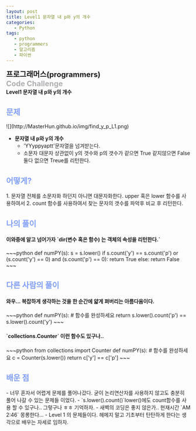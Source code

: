 ```yaml
---
layout: post
title: Level1 문자열 내 p와 y의 개수
categories:
   - Python
tags:
   - python
   - programmers
   - 알고리즘
   - 파이썬
---
```

<b style="font-size:20px" url="https://programmers.co.kr">프로그래머스(programmers)</b><br>
<b style="font-size:20px; color:#71717991;">Code Challenge </b><br>
<b>Level1 문자열 내 p와 y의 개수</b>

<h2 style="color:#819FF7">문제</h2>
![](http://MasterHun.github.io/img/find_y_p_L1.png)

- <b>문자열 내 p와 y의 개수</b>
    - 'YYyppyaptt'문자열을 넘겨받는다.
    - 소문자 대문자 상관없이 y의 갯수와 p의 갯수가 같으면 True 같지않으면 False 둘다 없으면 Treue를 리턴한다.


<h2 style="color:#819FF7">어떻게?</h2>
1. 문자열 전체를 소문자화 하던지 아니면 대문자화한다. upper 혹은 lower 함수를 사용하여서
2. count 함수를 사용하여서 찾는 문자의 갯수를 파악후 비교 후 리턴한다.
<br>

<h2 style="color:#819FF7">나의 풀이</h2>

<h4> 이와중에 알고 넘어가자 `dir(변수 혹은 함수) 는 객체의 속성을 리턴한다.`</h4>
~~~python
def numPY(s):
    s = s.lower()
    if s.count('y') == s.count('p') or (s.count('y') == 0) and (s.count('p') == 0):
        return True
    else:
        return False
~~~
<br>

<h2 style="color:#819FF7">다른 사람의 풀이</h2>
<h4>와우... 복잡하게 생각하는 것을 한 순간에 얇게 펴버리는 아름다움이다.</h4>
~~~python
def numPY(s):
    # 함수를 완성하세요
    return s.lower().count('p') == s.lower().count('y')
~~~
<h4>`collections.Counter` 이런 함수도 있구나..</h4>
~~~python
from collections import Counter
def numPY(s):
    # 함수를 완성하세요
    c = Counter(s.lower())
    return c['y'] == c['p'] 
~~~
<br>

<h2 style="color:#819FF7">배운 점</h2>
- 너무 혼자서 어렵게 문제를 풀어나갔다. 굳이 논리연산자를 사용하지 않고도 충분히 풀어 나갈 수 있는 문제들 이었다.
- `s.lower().count()`lower()에도 count함수를 사용 할 수 있구나.. 그렇구나 ㅎㅎ 기억하자.
- 새벽의 코딩은 좋지 않은가.. 현재시간 `AM 2:46` 몽롱한다... 
- Level 1 의 문제들이다. 헤메지 말고 기초부터 탄탄하게 한다는 생각으로 배우는 자세로 임하자.
